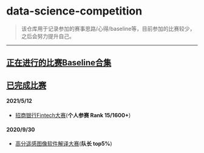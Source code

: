 # data-science-competition
>  该仓库用于记录参加的赛事思路/心得/baseline等，目前参加的比赛较少，之后会努力提升自己。
---
## [正在进行的比赛Baseline合集](https://github.com/chengjian2018/data-science-competition/tree/main/ongoing)

## [已完成比赛](https://github.com/chengjian2018/data-science-competition)
#### 2021/5/12
* [招商银行Fintech大赛](https://github.com/chengjian2018/data-science-competition/tree/main/Fintech-competition)(**个人参赛 Rank 15/1600+**)
#### 2020/9/30  
* [高分遥感图像软件解译大赛](https://github.com/chengjian2018/data-science-competition/tree/main/gf2-gf3-competition)(**队长 top5%**)

 
